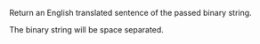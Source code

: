 Return an English translated sentence of the passed binary string.

The binary string will be space separated.
